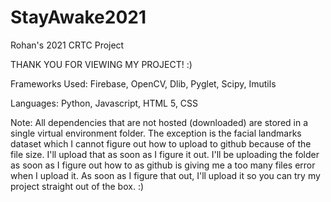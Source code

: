 # StayAwake2021
Rohan's 2021 CRTC Project

THANK YOU FOR VIEWING MY PROJECT! :)

Frameworks Used:
Firebase,
OpenCV,
Dlib,
Pyglet,
Scipy,
Imutils

Languages:
Python,
Javascript,
HTML 5,
CSS

Note:
All dependencies that are not hosted (downloaded) are stored in a single virtual environment folder. 
The exception is the facial landmarks dataset which I cannot figure out how to upload to github because of the file size. I'll upload that as soon as I figure it out.
I'll be uploading the folder as soon as I figure out how to as github is giving me a too many files error when I upload it. As soon as I figure that out, I'll upload it so you can try my project straight out of the box. :)
